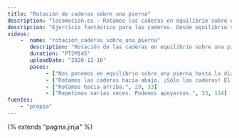 ```yaml
---
title: "Rotación de caderas sobre una pierna"
description: "locomocion.es - Rotamos las caderas en equilibrio sobre una pierna"
descripcion: "Ejercicio fantástico para las caderas. Desde equilibrio sobre una pierna rotaremos las caderas con mucha atención a que realmente estemos movimendo sólo estas y no el resto del cuerpo. Empezar apoyados y, cuando la le tengamos la práctica, sin apoyo y dando un paso cada vez que cambiamos de pierna. "
videos: 
    -  name: "rotacion_caderas_sobre_una_pierna"
       description: "Rotación de las caderas en equilibrio sobre una pierna."
       duration: "PT2M14S"
       uploadDate: "2020-12-16"
       pasos:
            - ["Nos ponemos en equilibrio sobre una pierna hasta la diagonal a unos 45 grados.", 1, 25]       
            - ["Rotamos las caderas hacia abajo. ¡Sólo las caderas! El resto del cuerpo no se mueve.", 25, 29]
            - ["Rotamos hacia arriba.", 29, 33]      
            - ["Repetimos varias veces. Podemos apoyarnos.", 33, 134]
fuentes:
    - "propia"
---
```

{% extends "pagina.jinja" %}